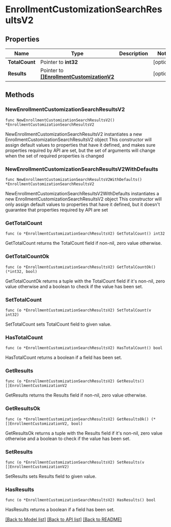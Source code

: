 # EnrollmentCustomizationSearchResultsV2

## Properties

Name | Type | Description | Notes
------------ | ------------- | ------------- | -------------
**TotalCount** | Pointer to **int32** |  | [optional] 
**Results** | Pointer to [**[]EnrollmentCustomizationV2**](EnrollmentCustomizationV2.md) |  | [optional] 

## Methods

### NewEnrollmentCustomizationSearchResultsV2

`func NewEnrollmentCustomizationSearchResultsV2() *EnrollmentCustomizationSearchResultsV2`

NewEnrollmentCustomizationSearchResultsV2 instantiates a new EnrollmentCustomizationSearchResultsV2 object
This constructor will assign default values to properties that have it defined,
and makes sure properties required by API are set, but the set of arguments
will change when the set of required properties is changed

### NewEnrollmentCustomizationSearchResultsV2WithDefaults

`func NewEnrollmentCustomizationSearchResultsV2WithDefaults() *EnrollmentCustomizationSearchResultsV2`

NewEnrollmentCustomizationSearchResultsV2WithDefaults instantiates a new EnrollmentCustomizationSearchResultsV2 object
This constructor will only assign default values to properties that have it defined,
but it doesn't guarantee that properties required by API are set

### GetTotalCount

`func (o *EnrollmentCustomizationSearchResultsV2) GetTotalCount() int32`

GetTotalCount returns the TotalCount field if non-nil, zero value otherwise.

### GetTotalCountOk

`func (o *EnrollmentCustomizationSearchResultsV2) GetTotalCountOk() (*int32, bool)`

GetTotalCountOk returns a tuple with the TotalCount field if it's non-nil, zero value otherwise
and a boolean to check if the value has been set.

### SetTotalCount

`func (o *EnrollmentCustomizationSearchResultsV2) SetTotalCount(v int32)`

SetTotalCount sets TotalCount field to given value.

### HasTotalCount

`func (o *EnrollmentCustomizationSearchResultsV2) HasTotalCount() bool`

HasTotalCount returns a boolean if a field has been set.

### GetResults

`func (o *EnrollmentCustomizationSearchResultsV2) GetResults() []EnrollmentCustomizationV2`

GetResults returns the Results field if non-nil, zero value otherwise.

### GetResultsOk

`func (o *EnrollmentCustomizationSearchResultsV2) GetResultsOk() (*[]EnrollmentCustomizationV2, bool)`

GetResultsOk returns a tuple with the Results field if it's non-nil, zero value otherwise
and a boolean to check if the value has been set.

### SetResults

`func (o *EnrollmentCustomizationSearchResultsV2) SetResults(v []EnrollmentCustomizationV2)`

SetResults sets Results field to given value.

### HasResults

`func (o *EnrollmentCustomizationSearchResultsV2) HasResults() bool`

HasResults returns a boolean if a field has been set.


[[Back to Model list]](../README.md#documentation-for-models) [[Back to API list]](../README.md#documentation-for-api-endpoints) [[Back to README]](../README.md)


